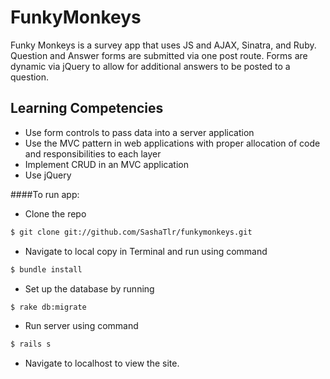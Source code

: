 # FunkyMonkeys
Funky Monkeys is a survey app that uses JS and AJAX, Sinatra, and Ruby. Question and Answer forms are submitted via one post route. Forms are dynamic via jQuery to allow for additional answers to be posted to a question.

## Learning Competencies

* Use form controls to pass data into a server application
* Use the MVC pattern in web applications with proper allocation of code and
  responsibilities to each layer
* Implement CRUD in an MVC application
* Use jQuery

####To run app:

- Clone the repo
```bash 
$ git clone git://github.com/SashaTlr/funkymonkeys.git
```
- Navigate to local copy in Terminal and run using command
```bash 
$ bundle install
```
- Set up the database by running
```bash 
$ rake db:migrate
```
- Run server using command
```bash
$ rails s
```
- Navigate to localhost to view the site.
